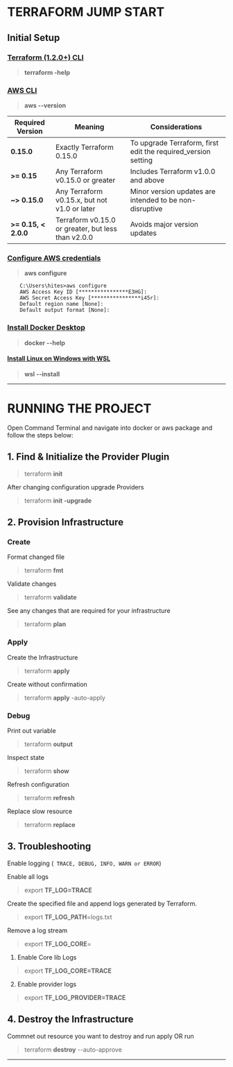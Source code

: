 # TERRAFORM JUMP START
## Initial Setup

### [Terraform (1.2.0+) CLI](https://developer.hashicorp.com/terraform/tutorials/aws-get-started/install-cli) 

> **terraform -help**

### [AWS CLI](https://docs.aws.amazon.com/cli/latest/userguide/getting-started-install.html)
> **aws --version**


| Required Version     | Meaning                                            | Considerations                                                |
| -------------------- | -------------------------------------------------- | ------------------------------------------------------------- |
| **0.15.0**           | Exactly Terraform 0.15.0                           | To upgrade Terraform, first edit the required_version setting |
| **>= 0.15**          | Any Terraform v0.15.0 or greater                   | Includes Terraform v1.0.0 and above                           |
| **~> 0.15.0**        | Any Terraform v0.15.x, but not v1.0 or later       | Minor version updates are intended to be non-disruptive       |
| **>= 0.15, < 2.0.0** | Terraform v0.15.0 or greater, but less than v2.0.0 | Avoids major version updates                                  |

### [Configure AWS credentials](https://docs.aws.amazon.com/cli/latest/userguide/cli-configure-files.html) 
> **aws configure**

        C:\Users\hites>aws configure
        AWS Access Key ID [****************E3HG]:
        AWS Secret Access Key [****************i45r]:
        Default region name [None]:
        Default output format [None]:



### [Install Docker Desktop](https://docs.docker.com/desktop/install/windows-install/)
> **docker --help**

#### [Install Linux on Windows with WSL](https://learn.microsoft.com/en-us/windows/wsl/install)
> **wsl --install**

----
# RUNNING THE PROJECT

Open Command Terminal and navigate into docker or aws package and follow  the steps below:
 
## 1. Find & Initialize the Provider Plugin
 > terraform **init**

After changing configuration upgrade Providers
 > terraform **init -upgrade**

## 2. Provision Infrastructure

### Create
Format changed file
 > terraform **fmt**

Validate changes
> terraform **validate**

See any changes that are required for your infrastructure
> terraform **plan**


###  Apply
Create the Infrastructure
> terraform **apply**

Create without confirmation
> terraform **apply** -auto-apply

### Debug
Print out variable
> terraform **output**

Inspect state
> terraform **show**

Refresh configuration
> terraform **refresh**

Replace slow resource 
> terraform **replace**

## 3. Troubleshooting

Enable logging (`` TRACE, DEBUG, INFO, WARN or ERROR``)

Enable all logs
> export **TF_LOG=TRACE**

 Create the specified file and append logs generated by Terraform.
> export **TF_LOG_PATH**=logs.txt

Remove a log stream
> export **TF_LOG_CORE**=

1. Enable Core lib Logs
> export **TF_LOG_CORE=TRACE**

2. Enable provider logs 
> export **TF_LOG_PROVIDER=TRACE**

## 4. Destroy the Infrastructure

Commnet out resource you want to destroy and run apply OR run

 > terraform **destroy**  --auto-approve 

 ----
 





